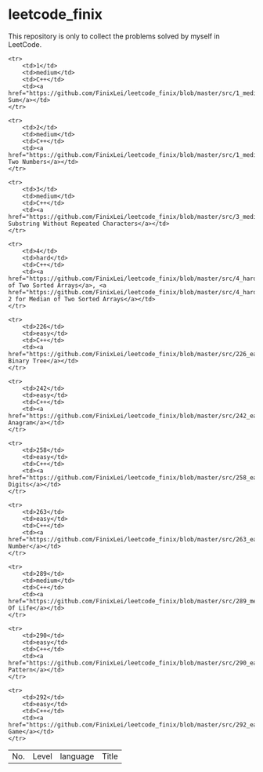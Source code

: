 # leetcode_finix

This repository is only to collect the problems solved by myself in LeetCode. 

<table>
	<tr>
		<td>No.</td>
		<td>Level</td>
		<td>language</td>
		<td>Title</td>
	</tr>

	<tr>
		<td>1</td>
		<td>medium</td>
		<td>C++</td>
		<td><a href="https://github.com/FinixLei/leetcode_finix/blob/master/src/1_medium_TwoSum.cpp">Two Sum</a></td>
	</tr>

	<tr>
		<td>2</td>
		<td>medium</td>
		<td>C++</td>
		<td><a href="https://github.com/FinixLei/leetcode_finix/blob/master/src/1_medium_TwoSum.cpp">Add Two Numbers</a></td>
	</tr>

	<tr>
		<td>3</td>
		<td>medium</td>
		<td>C++</td>
		<td><a href="https://github.com/FinixLei/leetcode_finix/blob/master/src/3_medium_LongestSubstringWithoutRepeatingCharacters.cpp">Longest Substring Without Repeated Characters</a></td>
	</tr>

	<tr>
		<td>4</td>
		<td>hard</td>
		<td>C++</td>
		<td><a href="https://github.com/FinixLei/leetcode_finix/blob/master/src/4_hard_MedianOfTwoSortedArrays.cpp">Median of Two Sorted Arrays</a>, <a href="https://github.com/FinixLei/leetcode_finix/blob/master/src/4_hard_MedianOfTwoSortedArrays_way2.cpp">Way 2 for Median of Two Sorted Arrays</a></td>
	</tr>
    
	<tr>
		<td>226</td>
		<td>easy</td>
		<td>C++</td>
		<td><a href="https://github.com/FinixLei/leetcode_finix/blob/master/src/226_easy_InvertBinaryTree.cpp">Invert Binary Tree</a></td>
	</tr>

	<tr>
		<td>242</td>
		<td>easy</td>
		<td>C++</td>
		<td><a href="https://github.com/FinixLei/leetcode_finix/blob/master/src/242_easy_ValidAnagram.cpp">Valid Anagram</a></td>
	</tr>

	<tr>
		<td>258</td>
		<td>easy</td>
		<td>C++</td>
		<td><a href="https://github.com/FinixLei/leetcode_finix/blob/master/src/258_easy_AddDigits.cpp">Add Digits</a></td>
	</tr>

	<tr>
		<td>263</td>
		<td>easy</td>
		<td>C++</td>
		<td><a href="https://github.com/FinixLei/leetcode_finix/blob/master/src/263_easy_UglyNumber.cpp">Ugly Number</a></td>
	</tr>

	<tr>
		<td>289</td>
		<td>medium</td>
		<td>C++</td>
		<td><a href="https://github.com/FinixLei/leetcode_finix/blob/master/src/289_medium_GameOfLife.cpp">Game Of Life</a></td>
	</tr>

	<tr>
		<td>290</td>
		<td>easy</td>
		<td>C++</td>
		<td><a href="https://github.com/FinixLei/leetcode_finix/blob/master/src/290_easy_WordPattern.cpp">Word Pattern</a></td>
	</tr>

	<tr>
		<td>292</td>
		<td>easy</td>
		<td>C++</td>
		<td><a href="https://github.com/FinixLei/leetcode_finix/blob/master/src/292_easy_NimGame.cpp">Nim Game</a></td>
	</tr>

</table>